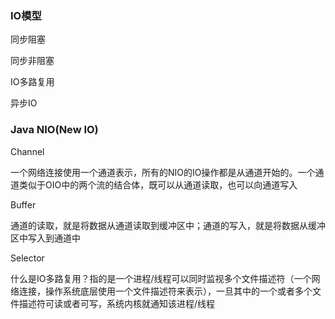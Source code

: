 ### IO模型

同步阻塞

同步非阻塞

IO多路复用

异步IO

### Java NIO(New IO)

Channel 

一个网络连接使用一个通道表示，所有的NIO的IO操作都是从通道开始的。一个通道类似于OIO中的两个流的结合体，既可以从通道读取，也可以向通道写入

Buffer

通道的读取，就是将数据从通道读取到缓冲区中；通道的写入，就是将数据从缓冲区中写入到通道中

Selector

什么是IO多路复用？指的是一个进程/线程可以同时监视多个文件描述符（一个网络连接，操作系统底层使用一个文件描述符来表示），一旦其中的一个或者多个文件描述符可读或者可写，系统内核就通知该进程/线程
